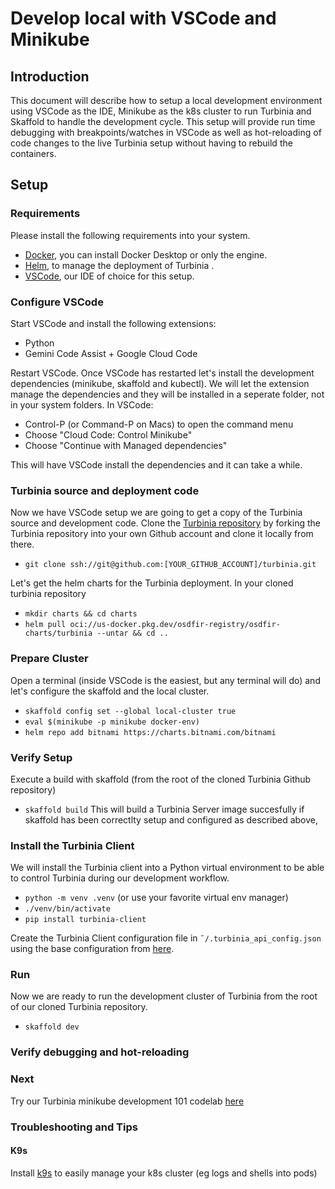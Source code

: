 # Develop local with VSCode and Minikube

## Introduction
This document will describe how to setup a local development environment using VSCode as the IDE,  Minikube as the k8s cluster to run Turbinia and Skaffold to handle the development cycle. This setup will provide run time debugging with breakpoints/watches in VSCode as well as hot-reloading of code changes to the live Turbinia setup without having to rebuild the containers.

## Setup
### Requirements
Please install the following requirements into your system.
* [Docker](https://docs.docker.com/engine/install/), you can install Docker Desktop or only the engine.
* [Helm](https://helm.sh/docs/helm/helm_install/), to manage the deployment of Turbinia .
* [VSCode](https://code.visualstudio.com/Download), our IDE of choice for this setup.

### Configure VSCode
Start VSCode and install the following extensions:
* Python
* Gemini Code Assist + Google Cloud Code

Restart VSCode. Once VSCode has restarted let's install the development dependencies (minikube, skaffold and kubectl). We will let the extension manage the dependencies and they will be installed in a seperate folder, not in your system folders. In VSCode:
 * Control-P (or Command-P on Macs) to open the command menu
 * Choose "Cloud Code:  Control Minikube"
 * Choose "Continue with Managed dependencies"

This will have VSCode install the dependencies and it can take a while.

### Turbinia source and deployment code 
Now we have VSCode setup we are going to get a copy of the Turbinia source and development code.
Clone the [Turbinia repository](https://github.com/google/turbinia) by forking the Turbinia repository into your own Github account and clone it locally from there.
* `git clone ssh://git@github.com:[YOUR_GITHUB_ACCOUNT]/turbinia.git`

Let's get the helm charts for the Turbinia deployment. In your cloned turbinia repository
* `mkdir charts && cd charts`
* `helm pull oci://us-docker.pkg.dev/osdfir-registry/osdfir-charts/turbinia --untar && cd ..`

### Prepare Cluster
Open a terminal (inside VSCode is the easiest, but any terminal will do) and let's configure the skaffold and the local cluster.
* `skaffold config set --global local-cluster true`
* `eval $(minikube -p minikube docker-env)`
* `helm repo add bitnami https://charts.bitnami.com/bitnami`

### Verify Setup
Execute a build with skaffold (from the root of the cloned Turbinia Github repository)
* `skaffold build`
This will build a Turbinia Server image succesfully if skaffold has been correctlty setup and configured as described above,

### Install the Turbinia Client
We will install the Turbinia client into a Python virtual environment to be able to control Turbinia during our development workflow.
* `python -m venv .venv` (or use your favorite virtual env manager)
* `./venv/bin/activate`
* `pip install turbinia-client`

Create the Turbinia Client configuration file in `˜/.turbinia_api_config.json` using the base configuration from [here](
https://pypi.org/project/turbinia-client/).

### Run
Now we are ready to run the development cluster of Turbinia from the root of our cloned Turbinia repository.
* `skaffold dev`

### Verify debugging and hot-reloading
### Next
Try our Turbinia minikube development 101 codelab [here](develop-codelab.md)
### Troubleshooting and Tips
#### K9s
Install [k9s](https://k9scli.io/) to easily manage your k8s cluster (eg logs and shells into pods)
